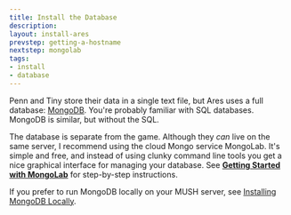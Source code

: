 ```yaml
---
title: Install the Database
description:
layout: install-ares
prevstep: getting-a-hostname
nextstep: mongolab
tags: 
- install
- database
---
```


Penn and Tiny store their data in a single text file, but Ares uses a full database: [MongoDB](https://www.mongodb.com/). You're probably familiar with SQL databases. MongoDB is similar, but without the SQL.

The database is separate from the game.  Although they *can* live on the same server, I recommend using the cloud Mongo service MongoLab.  It's simple and free, and instead of using clunky command line tools you get a nice graphical interface for managing your database.  See **[Getting Started with MongoLab](/install-ares/mongolab)** for step-by-step instructions.

If you prefer to run MongoDB locally on your MUSH server, see [Installing MongoDB Locally](install-mongodb).